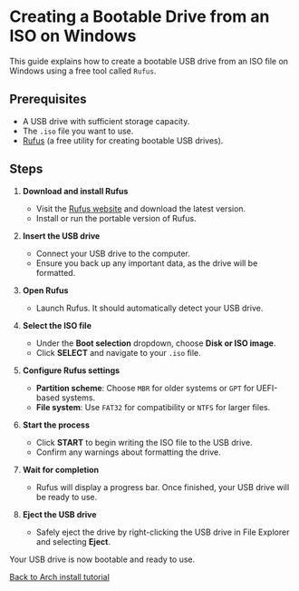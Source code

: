 # Creating a Bootable Drive from an ISO on Windows

This guide explains how to create a bootable USB drive from an ISO file on Windows using a free tool called `Rufus`.

## Prerequisites
- A USB drive with sufficient storage capacity.
- The `.iso` file you want to use.
- [Rufus](https://rufus.ie/) (a free utility for creating bootable USB drives).

## Steps

1. **Download and install Rufus**  
   - Visit the [Rufus website](https://rufus.ie/) and download the latest version.
   - Install or run the portable version of Rufus.

2. **Insert the USB drive**  
   - Connect your USB drive to the computer.
   - Ensure you back up any important data, as the drive will be formatted.

3. **Open Rufus**  
   - Launch Rufus. It should automatically detect your USB drive.

4. **Select the ISO file**  
   - Under the **Boot selection** dropdown, choose **Disk or ISO image**.
   - Click **SELECT** and navigate to your `.iso` file.

5. **Configure Rufus settings**  
   - **Partition scheme**: Choose `MBR` for older systems or `GPT` for UEFI-based systems.
   - **File system**: Use `FAT32` for compatibility or `NTFS` for larger files.

6. **Start the process**  
   - Click **START** to begin writing the ISO file to the USB drive.
   - Confirm any warnings about formatting the drive.

7. **Wait for completion**  
   - Rufus will display a progress bar. Once finished, your USB drive will be ready to use.

8. **Eject the USB drive**  
   - Safely eject the drive by right-clicking the USB drive in File Explorer and selecting **Eject**.

Your USB drive is now bootable and ready to use.

[Back to Arch install tutorial](ARCHINSTALL_GUIDE.md)
